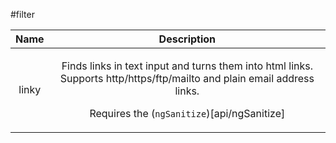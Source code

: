 
#filter

| Name | Description |
| :--: | :--: |
| linky | <p>Finds links in text input and turns them into html links. Supports http/https/ftp/mailto and plain email address links.</p> <p>Requires the (<code>ngSanitize</code>)[api/ngSanitize]</p>  |

